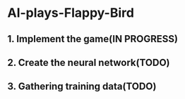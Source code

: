 # AI-plays-Flappy-Bird

## 1. Implement the game(IN PROGRESS)
## 2. Create the neural network(TODO)
## 3. Gathering training data(TODO)
